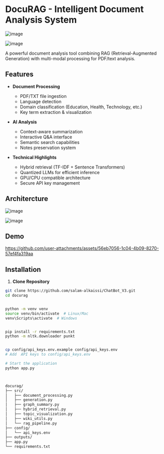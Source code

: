 # DocuRAG - Intelligent Document Analysis System

![image](https://github.com/user-attachments/assets/318f28ec-1cdd-40d4-9c85-9e19a0c646ed)

![image](https://github.com/user-attachments/assets/704109b3-707b-4191-bc60-5d5cc19163b6)



A powerful document analysis tool combining RAG (Retrieval-Augmented Generation) with multi-modal processing for PDF/text analysis.

## Features

- **Document Processing**
  - PDF/TXT file ingestion
  - Language detection
  - Domain classification (Education, Health, Technology, etc.)
  - Key term extraction & visualization
  
- **AI Analysis**
  - Context-aware summarization
  - Interactive Q&A interface
  - Semantic search capabilities
  - Notes preservation system

- **Technical Highlights**
  - Hybrid retrieval (TF-IDF + Sentence Transformers)
  - Quantized LLMs for efficient inference
  - GPU/CPU compatible architecture
  - Secure API key management

## Architercture 
![image](https://github.com/user-attachments/assets/e4f82f6d-a510-442d-8dc2-c437c7620ffc)

![image](https://github.com/user-attachments/assets/5e8104b8-9c7e-4f98-afae-438a7b1af1c2)


## Demo

https://github.com/user-attachments/assets/56eb7056-1c04-4b09-8270-57ef4fa319aa


## Installation

1. **Clone Repository**
```bash
git clone https://github.com/salam-alkaissi/ChatBot_V3.git
cd docurag


python -m venv venv
source venv/bin/activate  # Linux/Mac
venv\Scripts\activate  # Windows


pip install -r requirements.txt
python -m nltk.downloader punkt


cp config/api_keys.env.example config/api_keys.env
# Add  API keys to config/api_keys.env

# Start the application
python app.py



docurag/
├── src/
│   ├── document_processing.py
│   ├── generation.py
│   ├── graph_summary.py
│   ├── hybrid_retrieval.py
│   ├── topic_visualization.py
│   ├── wiki_utils.py
│   └── rag_pipeline.py
├── config/
│   └── api_keys.env
├── outputs/
├── app.py
└── requirements.txt
